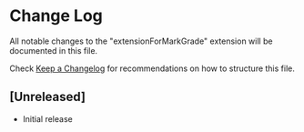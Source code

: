 # Change Log

All notable changes to the "extensionForMarkGrade" extension will be documented in this file.

Check [Keep a Changelog](http://keepachangelog.com/) for recommendations on how to structure this file.

## [Unreleased]

- Initial release